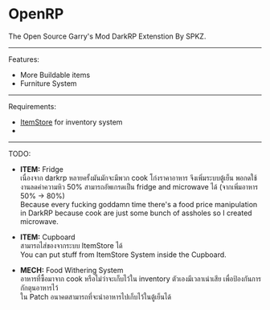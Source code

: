 # OpenRP
The Open Source Garry's Mod DarkRP Extenstion By SPKZ.

---
Features:

* More Buildable items
* Furniture System

---
Requirements:

* [ItemStore](https://scriptfodder.com/scripts/view/15/itemstore-inventory-for-darkrp) for inventory system
* 

---
TODO:

* **ITEM:** Fridge  
    เนื่องจาก darkrp หลายครั้งมันมักจะมีพวก cook โก่งราคาอาหาร จึงเพิ่มระบบตู้เย็น พอกดใช้งานลดค่าความหิว 50% สามารถอัพเกรดเป็น fridge and microwave ได้ (จากเพิ่มอาหาร 50% -> 80%)  
    Because every fucking goddamn time there's a food price manipulation in DarkRP because cook are just some bunch of assholes so I created microwave.

* **ITEM:** Cupboard  
    สามารถไส่ของจากระบบ ItemStore ได้  
    You can put stuff from ItemStore System inside the Cupboard.
    
* **MECH:** Food Withering System  
    อาหารที่ซื้อมาจาก cook หรือไม่ว่าจะเก็บไว้ใน inventory ตัวเองมีเวลาเน่าเสีย เพื่อป้องกันการกักตุนอาหารไว้  
    ใน Patch อนาคตสามารถที่จะนำอาหารไปเก็บไว้ในตู้เย็นได้
    
